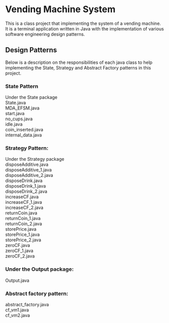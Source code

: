 # Vending Machine System

This is a class project that implementing the system of a vending machine. It is a terminal application 
written in Java with the implementation of various software engineering design patterns.

## Design Patterns

Below is a description on the responsibilities of each java class to help implementing the 
State, Strategy and Abstract Factory patterns in this project.

### State Pattern

Under the State package\
State.java\
MDA_EFSM.java\
start.java\
no_cups.java\
idle.java\
coin_inserted.java\
internal_data.java


### Strategy Pattern:

Under the Strategy package\
disposeAdditive.java\
disposeAdditive_1.java\
disposeAdditive_2.java\
disposeDrink.java\
disposeDrink_1.java\
disposeDrink_2.java\
increaseCF.java\
increaseCF_1.java\
increaseCF_2.java\
returnCoin.java\
returnCoin_1.java\
returnCoin_2.java\
storePrice.java\
storePrice_1.java\
storePrice_2.java\
zeroCF.java\
zeroCF_1.java\
zeroCF_2.java

### Under the Output package:
Output.java

### Abstract factory pattern:

abstract_factory.java\
cf_vm1.java\
cf_vm2.java

